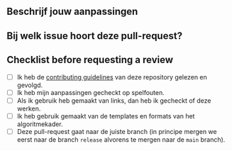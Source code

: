 ## Beschrijf jouw aanpassingen

## Bij welk issue hoort deze pull-request?

## Checklist before requesting a review
- [ ] Ik heb de [contributing guidelines](https://github.com/MinBZK/Algoritmekader/blob/main/CONTRIBUTING.md) van deze repository gelezen en gevolgd. 
- [ ] Ik heb mijn aanpassingen gecheckt op spelfouten.
- [ ] Als ik gebruik heb gemaakt van links, dan heb ik gecheckt of deze werken.
- [ ] Ik heb gebruik gemaakt van de templates en formats van het algoritmekader. 
- [ ] Deze pull-request gaat naar de juiste branch (in principe mergen we eerst naar de branch `release` alvorens te mergen naar de `main` branch).
